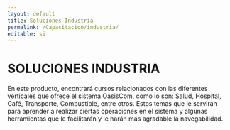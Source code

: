 ```yaml
---
layout: default
title: Soluciones Industria
permalink: /Capacitacion/industria/
editable: si
---
```


# SOLUCIONES INDUSTRIA


En este producto, encontrará cursos relacionados con las diferentes verticales que ofrece el sistema OasisCom, como lo son: Salud, Hospital, Café, Transporte, Combustible, entre otros. Estos temas que le servirán para aprender a realizar ciertas operaciones en el sistema y algunas herramientas que le facilitarán y le harán más agradable la navegabilidad.



